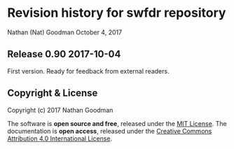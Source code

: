 Revision history for swfdr repository
================
Nathan (Nat) Goodman
October 4, 2017

<!-- NEWS.md is generated from NEWS.Rmd. Please edit that file -->
Release 0.90 2017-10-04
-----------------------

First version. Ready for feedback from external readers.

Copyright & License
-------------------

Copyright (c) 2017 Nathan Goodman

The software is **open source and free**, released under the [MIT License](https://opensource.org/licenses/MIT). The documentation is **open access**, released under the [Creative Commons Attribution 4.0 International License](https://creativecommons.org/licenses/by/4.0).
